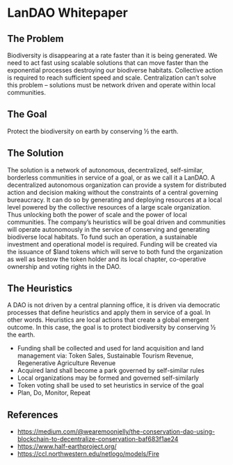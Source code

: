 # LanDAO Whitepaper

## The Problem
Biodiversity is disappearing at a rate faster than it is being generated. We need to act fast using scalable solutions that can move faster than the exponential processes destroying our biodiverse habitats. Collective action is required to reach sufficient speed and scale. Centralization can’t solve this problem – solutions must be network driven and operate within local communities.

## The Goal
Protect the biodiversity on earth by conserving ½ the earth.

## The Solution
The solution is a network of autonomous, decentralized, self-similar, borderless communities in service of a goal, or as we call it a LanDAO. A decentralized autonomous organization can provide a system for distributed action and decision making without the constraints of a central governing bureaucracy. It can do so by generating and deploying resources at a local level powered by the collective resources of a large scale organization. Thus unlocking both the power of scale and the power of local communities. The company’s heuristics will be goal driven and communities will operate autonomously in the service of conserving and generating biodiverse local habitats. To fund such an operation, a sustainable investment and operational model is required. Funding will be created via the issuance of $land tokens which will serve to both fund the organization as well as bestow the token holder and its local chapter, co-operative ownership and voting rights in the DAO.

## The Heuristics
A DAO is not driven by a central planning office, it is driven via democratic processes that define heuristics and apply them in service of a goal. In other words. Heuristics are local actions that create a global emergent outcome. In this case, the goal is to protect biodiversity by conserving ½ the earth.

- Funding shall be collected and used for land acquisition and land management via: Token Sales, Sustainable Tourism Revenue, Regenerative Agriculture Revenue
- Acquired land shall become a park governed by self-similar rules 
- Local organizations may be formed and governed self-similarly
- Token voting shall be used to set heuristics in service of the goal
- Plan, Do, Monitor, Repeat

## References
- https://medium.com/@wearemoonjelly/the-conservation-dao-using-blockchain-to-decentralize-conservation-baf683f1ae24
- https://www.half-earthproject.org/
- https://ccl.northwestern.edu/netlogo/models/Fire


